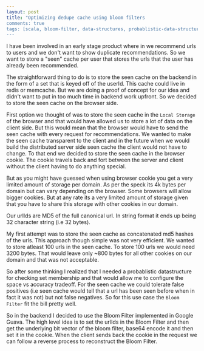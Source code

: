 ```yaml
---
layout: post
title: "Optimizing dedupe cache using bloom filters
comments: true
tags: [scala, bloom-filter, data-structures, probablistic-data-structures]
---
```

I have been involved in an early stage product where in we recommend urls to users and we don't want to show duplicate recommendations. So we want to store a "seen" cache per user that stores the urls that the user has already been recommended.

The straightforward thing to do is to store the seen cache on the backend in the form of a set that is keyed off of the userId. This cache could live in redis or memcache. But we are doing a proof of concept for our idea and didn't want to put in too much time in backend work upfront. So we decided to store the seen cache on the browser side. 

First option we thought of was to store the seen cache in the `Local Storage` of the browser and that would have allowed us to store a lot of data on the client side. But this would mean that the browser would have to send the seen cache with every request for recommendations. We wanted to make the seen cache transparent to the client and in the future when we would build the distributed server side seen cache the client would not have to change. To that end we decided to store the seen cache in the browser cookie. The cookie travels back and fort between the server and client without the client having to do anything special.

But as you might have guessed when using browser cookie you get a very limited amount of storage per domain. As per the speck its 4k bytes per domain but can vary depending on the browser. Some browsers will allow bigger cookies. But at any rate its a very limited amount of storage given that you have to share this storage with other cookies in our domain.

Our urlIds are MD5 of the full canonical url. In string format it ends up being 32 character string (i.e 32 bytes). 

My first attempt was to store the seen cache as concatenated md5 hashes of the urls. This approach though simple was not very efficient. We wanted to store atleast 100 urls in the seen cache. To store 100 urls we would need 3200 bytes. That would leave only ~800 bytes for all other cookies on our domain and that was not acceptable.

So after some thinking I realized that I needed a probablistic datastructure for checking set membership and that would allow me to configure the space vs accuracy tradeoff. For the seen cache we could tolerate false positives (i.e seen cache would tell that a url has been seen before when in fact it was not) but not false negatives. So for this use case the `Bloom Filter` fit the bill pretty well.

So in the backend I decided to use the Bloom Filter implemented in Google Guava. The high level idea is to set the urlIds in the Bloom Filter and then get the underlying bit vector of the bloom filter, base64 encode it and then set it in the cookie. When the client sends back the cookie in the request we can follow a reverse process to reconstruct the Bloom Filter.